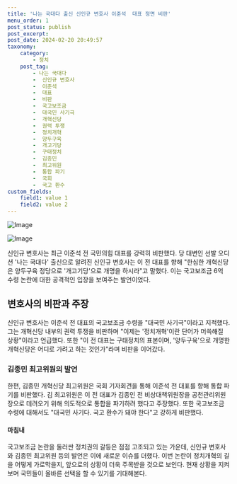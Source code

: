 ```yaml
---
title: '나는 국대다 출신 신인규 변호사 이준석  대표 정면 비판'
menu_order: 1
post_status: publish
post_excerpt: 
post_date: 2024-02-20 20:49:57
taxonomy:
    category:
        - 정치
    post_tag:
        - 나는 국대다
        -  신인규 변호사
        -  이준석
        -  대표
        -  비판
        -  국고보조금
        -  대국민 사기극
        -  개혁신당
        -  권력 투쟁
        -  정치개혁
        -  양두구육
        -  개고기당
        -  구태정치
        -  김종민
        -  최고위원
        -  통합 파기
        -  국회
        -  국고 환수
custom_fields:
    field1: value 1
    field2: value 2
---
```


![Image](https://imgnews.pstatic.net/image/029/2024/02/20/0002856211_001_20240220061801111.jpg?type=w647)

![Image](https://imgnews.pstatic.net/image/029/2024/02/20/0002856211_002_20240220061801132.jpg?type=w647)

신인규 변호사는 최근 이준석 전 국민의힘 대표를 강력히 비판했다. 당 대변인 선발 오디션 '나는 국대다' 출신으로 알려진 신인규 변호사는 이 전 대표를 향해 "한심한 개혁신당은 양두구육 정당으로 '개고기당'으로 개명을 하시라"고 말했다. 이는 국고보조금 6억 수령 논란에 대한 공격적인 입장을 보여주는 발언이었다.
## 변호사의 비판과 주장
신인규 변호사는 이준석 전 대표의 국고보조금 수령을 "대국민 사기극"이라고 지적했다. 그는 개혁신당 내부의 권력 투쟁을 비판하며 "이제는 '정치개혁'이란 단어가 머쓱해질 상황"이라고 언급했다. 또한 "이 전 대표는 구태정치의 표본이며, '양두구육'으로 개명한 개혁신당은 어디로 가려고 하는 것인가"라며 비판을 이어갔다.
### 김종민 최고위원의 발언
한편, 김종민 개혁신당 최고위원은 국회 기자회견을 통해 이준석 전 대표를 향해 통합 파기를 비판했다. 김 최고위원은 이 전 대표가 김종인 전 비상대책위원장을 공천관리위원장으로 데려오기 위해 의도적으로 통합을 파기하려 했다고 주장했다. 또한 국고보조금 수령에 대해서도 "대국민 사기다. 국고 환수가 돼야 한다"고 강하게 비판했다.
#### 마침내
국고보조금 논란을 둘러싼 정치권의 갈등은 점점 고조되고 있는 가운데, 신인규 변호사와 김종민 최고위원 등의 발언은 이에 새로운 이슈를 더했다. 이번 논란이 정치개혁의 길을 어떻게 가로막을지, 앞으로의 상황이 더욱 주목받을 것으로 보인다. 현재 상황을 지켜보며 국민들이 올바른 선택을 할 수 있기를 기대해본다.
